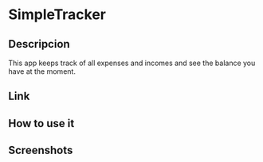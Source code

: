 # SimpleTracker

## Descripcion
This app keeps track of all expenses and incomes and see the balance you have at the moment.

## Link

## How to use it

## Screenshots
